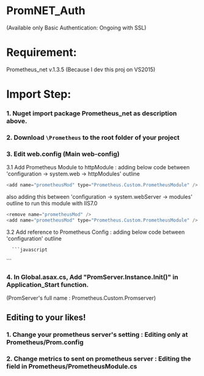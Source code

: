 # PromNET_Auth
(Available only Basic Authentication: Ongoing with SSL)

# Requirement:
Prometheus_net v.1.3.5 (Because I dev this proj on VS2015)

# Import Step:
### 1. Nuget import package Prometheus_net as description above.
### 2. Download ``` \Prometheus ``` to the root folder of your project 
### 3. Edit web.config (Main web-config)
   
   3.1 Add Prometheus Module to httpModule : adding below code between 'configuration -> system.web -> httpModules' outline 
   
   ```javascript
   <add name="prometheusMod" type="Prometheus.Custom.PrometheusModule" />
   ```
   
   also adding this between 'configuration -> system.webServer -> modules' outline to run this module with IIS7.0
   
   ```javascript
   <remove name="prometheusMod" />
   <add name="prometheusMod" type="Prometheus.Custom.PrometheusModule" />
   ```

   3.2 Add reference to Prometheus Config : adding below code between 'configuration' outline
   
      ```javascript
   <configSections>
    <section name="PromSet"
         type="System.Configuration.DictionarySectionHandler"/>
   </configSections>
   <PromSet configSource ="Prometheus\Prom.config" />
   ```
   
### 4. In Global.asax.cs, Add "PromServer.Instance.Init()" in Application_Start function.
   
   (PromServer's full name : Prometheus.Custom.Promserver)

# Editing to your likes!
### 1. Change your prometheus server's setting : Editing only at Prometheus/Prom.config
### 2. Change metrics to sent on prometheus server : Editing the field in Prometheus/PrometheusModule.cs
   
